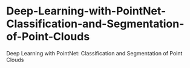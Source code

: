 # Deep-Learning-with-PointNet-Classification-and-Segmentation-of-Point-Clouds
Deep Learning with PointNet: Classification and Segmentation of Point Clouds
